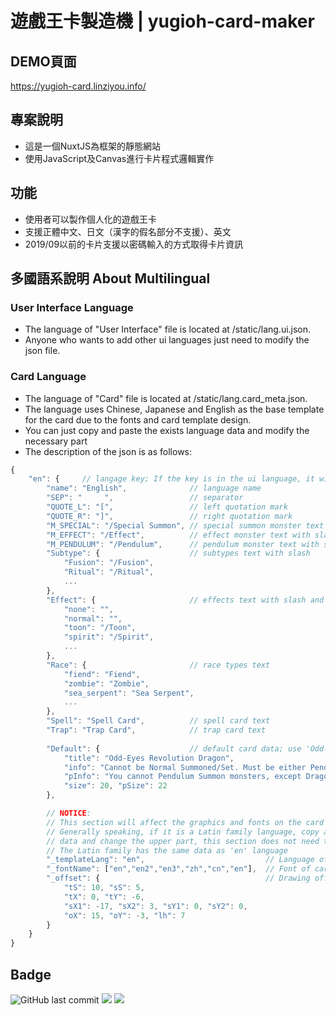 # 遊戲王卡製造機 | yugioh-card-maker

## DEMO頁面

https://yugioh-card.linziyou.info/

## 專案說明

- 這是一個NuxtJS為框架的靜態網站
- 使用JavaScript及Canvas進行卡片程式邏輯實作

## 功能

- 使用者可以製作個人化的遊戲王卡
- 支援正體中文、日文（漢字的假名部分不支援）、英文
- 2019/09以前的卡片支援以密碼輸入的方式取得卡片資訊

## 多國語系說明 About Multilingual

### User Interface Language

- The language of "User Interface" file is located at /static/lang.ui.json.
- Anyone who wants to add other ui languages just need to modify the json file.

### Card Language

- The language of "Card" file is located at /static/lang.card_meta.json.
- The language uses Chinese, Japanese and English as the base template for the card due to the fonts and card template design.
- You can just copy and paste the exists language data and modify the necessary part
- The description of the json is as follows:

```javascript
{
    "en": {     // langage key; If the key is in the ui language, it will automatically switch when the ui language changes
        "name": "English",              // language name
        "SEP": "     ",                 // separator
        "QUOTE_L": "[",                 // left quotation mark
        "QUOTE_R": "]",                 // right quotation mark
        "M_SPECIAL": "/Special Summon", // special summon monster text with slash
        "M_EFFECT": "/Effect",          // effect monster text with slash
        "M_PENDULUM": "/Pendulum",      // pendulum monster text with slash
        "Subtype": {                    // subtypes text with slash
            "Fusion": "/Fusion", 
            "Ritual": "/Ritual", 
            ...
        },
        "Effect": {                     // effects text with slash and the effect 'none' and 'normal' should be empty string
            "none": "",
            "normal": "",
            "toon": "/Toon",
            "spirit": "/Spirit",
            ...
        },
        "Race": {                       // race types text
            "fiend": "Fiend",
            "zombie": "Zombie",
            "sea_serpent": "Sea Serpent",
            ...
        },
        "Spell": "Spell Card",          // spell card text
        "Trap": "Trap Card",            // trap card text
        
        "Default": {                    // default card data; use 'Odd-Eyes Revolution Drago' as a sample
            "title": "Odd-Eyes Revolution Dragon",
            "info": "Cannot be Normal Summoned/Set. Must be either Pendulum Summoned from the hand, or Special Summoned (from your hand) by Tributing 3 Dragon monsters (1 Fusion, 1 Synchro, and 1 Xyz). You can discard this card and pay 500 LP; add 1 Level 8 or lower Dragon Pendulum Monster from your Deck to your hand. Gains ATK/DEF equal to half your opponent's LP. Once per turn: You can pay half your LP; shuffle all other cards on the field and in the GYs into the Deck.",
            "pInfo": "You cannot Pendulum Summon monsters, except Dragon monsters. This effect cannot be negated. You can target 1 Dragon Fusion, Synchro, or Xyz Monster in your GY; destroy this card, and if you do, Special Summon that monster.",
            "size": 20, "pSize": 22
        },

        // NOTICE:
        // This section will affect the graphics and fonts on the card
        // Generally speaking, if it is a Latin family language, copy a 'en' language
        // data and change the upper part, this section does not need to be changed
        // The Latin family has the same data as 'en' language
        "_templateLang": "en",                           // Language of the card base template
        "_fontName": ["en","en2","en3","zh","cn","en"],  // Font of card
        "_offset": {                                     // Drawing offset of text and image
            "tS": 10, "sS": 5,
            "tX": 0, "tY": -6, 
            "sX1": -17, "sX2": 3, "sY1": 0, "sY2": 0,
            "oX": 15, "oY": -3, "lh": 7
        }
    }
}
```

## Badge

![GitHub last commit](https://img.shields.io/github/last-commit/linziyou0601/yugioh-card-maker?style=for-the-badge) ![](https://img.shields.io/badge/author-linziyou0601-red.svg?style=for-the-badge) ![](https://img.shields.io/badge/language-vue-blue.svg?style=for-the-badge)
